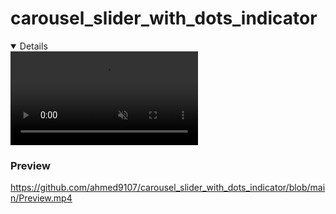 # carousel_slider_with_dots_indicator

<div>
<details open class="details-reset border rounded-2">
<video src="https://github.com/ahmed9107/carousel_slider_with_dots_indicator/blob/main/Preview.mp4" data-canonical-src="https://github.com/ahmed9107/carousel_slider_with_dots_indicator/blob/main/Preview.mp4" controls="controls" muted="muted" class="d-block rounded-bottom-2 border-top width-fit" style="max-height:640px;">
</video>
</details>
</div>

### Preview


https://github.com/ahmed9107/carousel_slider_with_dots_indicator/blob/main/Preview.mp4


